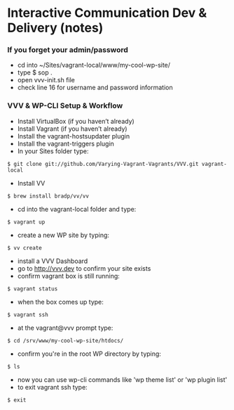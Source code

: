 # Interactive Communication Dev & Delivery (notes)

### If you forget your admin/password
* cd into ~/Sites/vagrant-local/www/my-cool-wp-site/
* type $ sop .
* open vvv-init.sh file
* check line 16 for username and password information

### VVV & WP-CLI Setup & Workflow
* Install VirtualBox (if you haven’t already)
* Install Vagrant (if you haven’t already)
* Install the vagrant-hostsupdater plugin
* Install the vagrant-triggers plugin
* In your Sites folder type:
```
$ git clone git://github.com/Varying-Vagrant-Vagrants/VVV.git vagrant-local
```
* Install VV
```
$ brew install bradp/vv/vv
```
* cd into the vagrant-local folder and type:
```
$ vagrant up
```
* create a new WP site by typing:
```
$ vv create
```
* install a VVV Dashboard
* go to <http://vvv.dev> to confirm your site exists
* confirm vagrant box is still running:
```
$ vagrant status
```
* when the box comes up type:
```
$ vagrant ssh
```
* at the vagrant@vvv prompt type:
```
$ cd /srv/www/my-cool-wp-site/htdocs/
```
* confirm you're in the root WP directory by typing:
```
$ ls
```
* now you can use wp-cli commands like 'wp theme list' or 'wp plugin list'
* to exit vagrant ssh type:
```
$ exit
```
